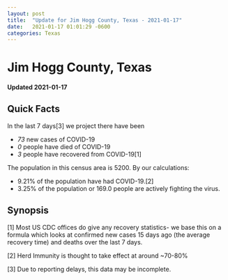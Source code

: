 ```yaml
---
layout: post
title:  "Update for Jim Hogg County, Texas - 2021-01-17"
date:   2021-01-17 01:01:29 -0600
categories: Texas
---
```


# Jim Hogg County, Texas
#### Updated 2021-01-17

## Quick Facts

In the last 7 days[3] we project there have been
- *73* new cases of COVID-19
- *0* people have died of COVID-19
- *3* people have recovered from COVID-19[1]

The population in this census area is 5200. By our calculations:
- 9.21% of the population have had COVID-19.[2]
- 3.25% of the population or 169.0 people are actively fighting the virus.

## Synopsis




[1] Most US CDC offices do give any recovery statistics- we base this on a formula which looks at confirmed new cases
15 days ago (the average recovery time) and deaths over the last 7 days.

[2] Herd Immunity is thought to take effect at around ~70-80%

[3] Due to reporting delays, this data may be incomplete.
 
    